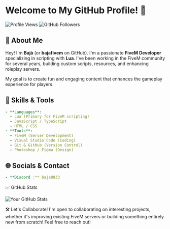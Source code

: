 # Welcome to My GitHub Profile! 👋

![Profile Views](https://komarev.com/ghpvc/?username=bajafivem&style=flat-square) ![GitHub Followers](https://img.shields.io/github/followers/bajafivem?style=flat-square)

## 🚗 About Me

Hey! I'm **Bajà** (or **bajafivem** on GitHub). I'm a passionate **FiveM Developer** specializing in scripting with **Lua**. I've been working in the FiveM community for several years, building custom scripts, resources, and enhancing roleplay servers. 

My goal is to create fun and engaging content that enhances the gameplay experience for players.

## 🔧 Skills & Tools

```yaml
- **Languages**: 
  - Lua (Primary for FiveM scripting)
  - JavaScript / TypeScript
  - HTML / CSS
- **Tools**:
  - FiveM (Server Development)
  - Visual Studio Code (Coding)
  - Git & GitHub (Version Control)
  - Photoshop / Figma (Design)
```
## 🌐 Socials & Contact

```yaml
- **Discord :** baja0833
```

📈 GitHub Stats

![Your GitHub Stats](https://github-readme-stats.vercel.app/api?username=bajafivem&show_icons=true&theme=radical)

🛠️ Let's Collaborate!
I'm open to collaborating on interesting projects, whether it's improving existing FiveM servers or building something entirely new from scratch! Feel free to reach out!
